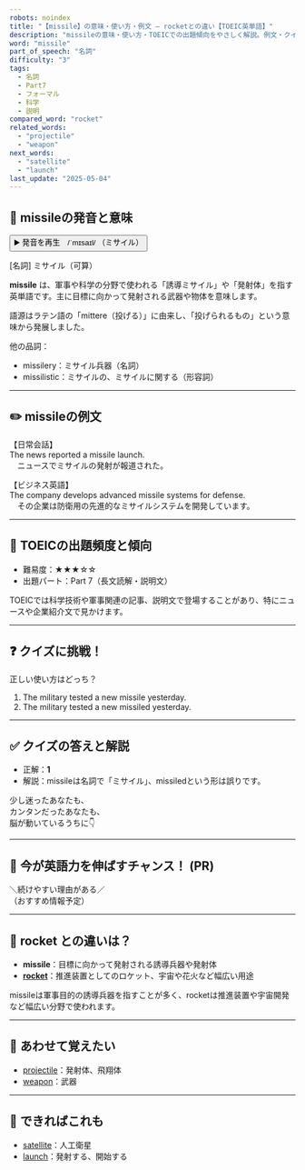 ```yaml
---
robots: noindex
title: "【missile】の意味・使い方・例文 ― rocketとの違い【TOEIC英単語】"
description: "missileの意味・使い方・TOEICでの出題傾向をやさしく解説。例文・クイズ付きでrocketとの違いもわかりやすく学べます。"
word: "missile"
part_of_speech: "名詞"
difficulty: "3"
tags:
  - 名詞
  - Part7
  - フォーマル
  - 科学
  - 説明
compared_word: "rocket"
related_words:
  - "projectile"
  - "weapon"
next_words:
  - "satellite"
  - "launch"
last_update: "2025-05-04"
---
```


## 🔰 missileの発音と意味

<button class="play-audio" onclick="playTTS('missile')">
  <span class="play-audio-main">
    ▶️ 発音を再生　/ˈmɪsaɪl/
  </span>
  <span class="play-audio-sub">
    （ミサイル）
  </span>
</button>

[名詞] ミサイル（可算）

**missile** は、軍事や科学の分野で使われる「誘導ミサイル」や「発射体」を指す英単語です。主に目標に向かって発射される武器や物体を意味します。

語源はラテン語の「mittere（投げる）」に由来し、「投げられるもの」という意味から発展しました。

他の品詞：  
- missilery：ミサイル兵器（名詞）
- missilistic：ミサイルの、ミサイルに関する（形容詞）

---

## ✏️ missileの例文

【日常会話】  
The news reported a missile launch.  
　ニュースでミサイルの発射が報道された。

【ビジネス英語】  
The company develops advanced missile systems for defense.  
　その企業は防衛用の先進的なミサイルシステムを開発しています。

---

## 🎯 TOEICの出題頻度と傾向

- 難易度：★★★☆☆
- 出題パート：Part 7（長文読解・説明文）

TOEICでは科学技術や軍事関連の記事、説明文で登場することがあり、特にニュースや企業紹介文で見かけます。

---

## ❓ クイズに挑戦！

正しい使い方はどっち？

1. The military tested a new missile yesterday.  
2. The military tested a new missiled yesterday.

---

## ✅ クイズの答えと解説

- 正解：**1**
- 解説：missileは名詞で「ミサイル」、missiledという形は誤りです。

少し迷ったあなたも、  
カンタンだったあなたも、  
脳が動いているうちに👇️

---

## 🚀 今が英語力を伸ばすチャンス！ (PR)

<div class="info-center">
＼続けやすい理由がある／<br>  
（おすすめ情報予定）
</div>

---

## 🤔  rocket との違いは？

- **missile**：目標に向かって発射される誘導兵器や発射体
- **[rocket](/word/rocket)**：推進装置としてのロケット、宇宙や花火など幅広い用途

missileは軍事目的の誘導兵器を指すことが多く、rocketは推進装置や宇宙開発など幅広い分野で使われます。

---

## 🧩 あわせて覚えたい

- [projectile](/word/projectile)：発射体、飛翔体
- [weapon](/word/weapon)：武器

---

## 📖 できればこれも

- [satellite](/word/satellite)：人工衛星
- [launch](/word/launch)：発射する、開始する

<!-- cvid: aid42_bid49 -->
